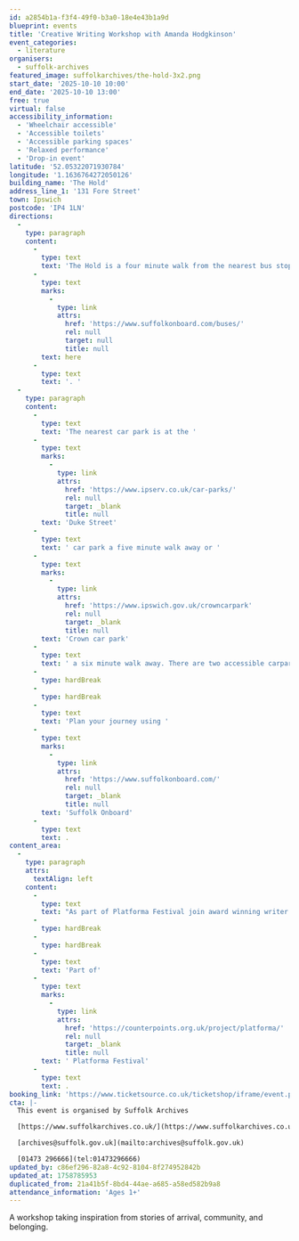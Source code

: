 ```yaml
---
id: a2854b1a-f3f4-49f0-b3a0-18e4e43b1a9d
blueprint: events
title: 'Creative Writing Workshop with Amanda Hodgkinson'
event_categories:
  - literature
organisers:
  - suffolk-archives
featured_image: suffolkarchives/the-hold-3x2.png
start_date: '2025-10-10 10:00'
end_date: '2025-10-10 13:00'
free: true
virtual: false
accessibility_information:
  - 'Wheelchair accessible'
  - 'Accessible toilets'
  - 'Accessible parking spaces'
  - 'Relaxed performance'
  - 'Drop-in event'
latitude: '52.05322071930784'
longitude: '1.1636764272050126'
building_name: 'The Hold'
address_line_1: '131 Fore Street'
town: Ipswich
postcode: 'IP4 1LN'
directions:
  -
    type: paragraph
    content:
      -
        type: text
        text: 'The Hold is a four minute walk from the nearest bus stop - see the latest bus timetables '
      -
        type: text
        marks:
          -
            type: link
            attrs:
              href: 'https://www.suffolkonboard.com/buses/'
              rel: null
              target: null
              title: null
        text: here
      -
        type: text
        text: '. '
  -
    type: paragraph
    content:
      -
        type: text
        text: 'The nearest car park is at the '
      -
        type: text
        marks:
          -
            type: link
            attrs:
              href: 'https://www.ipserv.co.uk/car-parks/'
              rel: null
              target: _blank
              title: null
        text: 'Duke Street'
      -
        type: text
        text: ' car park a five minute walk away or '
      -
        type: text
        marks:
          -
            type: link
            attrs:
              href: 'https://www.ipswich.gov.uk/crowncarpark'
              rel: null
              target: _blank
              title: null
        text: 'Crown car park'
      -
        type: text
        text: ' a six minute walk away. There are two accessible carpark spaces for blue badge holders in The Hold car park.'
      -
        type: hardBreak
      -
        type: hardBreak
      -
        type: text
        text: 'Plan your journey using '
      -
        type: text
        marks:
          -
            type: link
            attrs:
              href: 'https://www.suffolkonboard.com/'
              rel: null
              target: _blank
              title: null
        text: 'Suffolk Onboard'
      -
        type: text
        text: .
content_area:
  -
    type: paragraph
    attrs:
      textAlign: left
    content:
      -
        type: text
        text: "As part of Platforma Festival join award winning writer Dr Amanda Hodgkinson for a creative writing workshop. As well as from the stories of migration within her novel 22 Britannia Road.\_"
      -
        type: hardBreak
      -
        type: hardBreak
      -
        type: text
        text: 'Part of'
      -
        type: text
        marks:
          -
            type: link
            attrs:
              href: 'https://counterpoints.org.uk/project/platforma/'
              rel: null
              target: _blank
              title: null
        text: ' Platforma Festival'
      -
        type: text
        text: .
booking_link: 'https://www.ticketsource.co.uk/ticketshop/iframe/event.php?eventhash=e-qmjabx&target=&iframe=true'
cta: |-
  This event is organised by Suffolk Archives

  [https://www.suffolkarchives.co.uk/](https://www.suffolkarchives.co.uk/)

  [archives@suffolk.gov.uk](mailto:archives@suffolk.gov.uk)

  [01473 296666](tel:01473296666)
updated_by: c86ef296-82a8-4c92-8104-8f274952842b
updated_at: 1758785953
duplicated_from: 21a41b5f-8bd4-44ae-a685-a58ed582b9a8
attendance_information: 'Ages 1+'
---
```

A workshop taking inspiration from stories of arrival, community, and belonging.